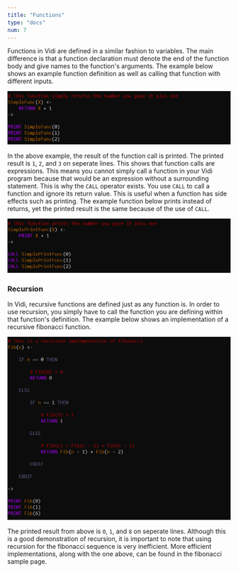```yaml
---
title: "Functions"
type: "docs"
num: 7
---
```


Functions in Vidi are defined in a similar fashion to variables. The main difference is that a function declaration must denote the end of the function body and give names to the function's arguments. The example below shows an example function definition as well as calling that function with different inputs.  

![Simple Vidi function that returns](../images/vidi-doc-functions-0a.PNG)

In the above example, the result of the function call is printed. The printed result is `1`, `2`, and `3` on seperate lines. This shows that function calls are expressions. This means you cannot simply call a function in your Vidi program because that would be an expression without a surrounding statement. This is why the `CALL` operator exists. You use `CALL` to call a function and ignore its return value. This is useful when a function has side effects such as printing. The example function below prints instead of returns, yet the printed result is the same because of the use of `CALL`.

![Simple Vidi function that prints](../images/vidi-doc-functions-0b.PNG)

### Recursion

In Vidi, recursive functions are defined just as any function is. In order to use recursion, you simply have to call the function you are defining within that function's definition. The example below shows an implementation of a recursive fibonacci function.

![Recursive fibonacci function in Vidi](../images/vidi-doc-functions-1.PNG)

The printed result from above is `0`, `1`, and `8` on seperate lines. Although this is a good demonstration of recursion, it is important to note that using recursion for the fibonacci sequence is very inefficient. More efficient implementations, along with the one above, can be found in the fibonacci sample page.